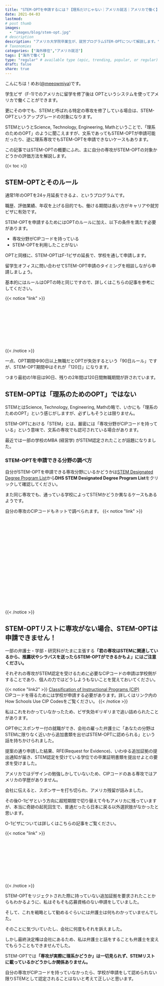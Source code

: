 ```yaml
---
title: "STEM-OPTを申請するには？【理系だけじゃない｜アメリカ就活｜アメリカで働く】"
date: 2021-04-03
lastmod: 
# post thumb
images:
  - "images/blog/stem-opt.jpg"
# description
description: "アメリカ大学院卒業生が、就労プログラムSTEM-OPTについて解説します。"
# Taxonomies
categories: ["海外移住","アメリカ就活"]
tags: ["海外で働く"]
type: "regular" # available type (epic, trending, popular, or regular)
draft: false
share: true
---
```

こんにちは！めお(<u><a href="https://twitter.com/meeowmiya" target="_blank">@meeowmiya</a></u>)です。

学生ビザ（F-1)でのアメリカに留学を修了後は OPTというシステムを使ってアメリカで働くことができます。

更にその中でも、STEMと呼ばれる特定の専攻を修了している場合は、STEM-OPTというアップグレードの対象になります。

STEMというとScience, Technology, Engineering, Mathということで、「理系のためのOPT」のように聞こえますが、文系であってもSTEM-OPTが申請可能だったり、逆に理系専攻でもSTEM-OPTを申請できないケースもあります。

この記事ではSTEM-OPTの概要にふれ、主に自分の専攻がSTEM-OPTの対象かどうかの評価方法を解説します。

{{< toc >}}

## STEM-OPTとそのルール
通常1年のOPTを24ヶ月延長できるよ、というプログラムです。

職歴、評価業績、年収を上げる目的でも、働ける期間は長い方がキャリアや就労ビザに有効です。

STEM-OPTを申請するためにはOPTのルールに加え、以下の条件を満たす必要があります。
* 専攻分野がCIPコードを持っている
* STEM-OPTを利用したことがない

OPTと同様に、STEM-OPTはF-1ビザの延長で、学校を通して申請します。

留学生オフィスに問い合わせてSTEM-OPT申請のタイミングを相談しながら申請しましょう。

基本的にはルールはOPTの時と同じですので、詳しくはこちらの記事を参考にしてください。

{{< notice "link" >}}
<div class="iframely-embed"><div class="iframely-responsive" style="height: 140px; padding-bottom: 0;"><a href="https://menglish.jp/post/opt/" data-iframely-url="//cdn.iframe.ly/zfCeZsB?iframe=card-small"></a></div></div><script async src="//cdn.iframe.ly/embed.js" charset="utf-8"></script>
{{< /notice >}}

一点、OPT期間中90日以上無職だとOPTが失効するという「90日ルール」ですが、STEM-OPT期間中はそれが「120日」になります。

つまり最初の1年目は90日、残りの2年間は120日間無職期間が許されています。

## STEM-OPTは「理系のためのOPT」ではない
STEMとはScience, Technology, Engineering, Mathの略で、いかにも「理系のためのOPT」という感じがしますが、必ずしもそうとは限りません。

STEM-OPTにおける「STEM」とは、厳密には「専攻分野がCIPコードを持っている」という意味で、文系の専攻でも認可されている場合があります。

最近では一部の学校のMBA (経営学) がSTEM認定されたことが話題になりました。

### STEM-OPTを申請できる分野の調べ方
自分がSTEM-OPTを申請できる専攻分野にいるかどうかは<a href="https://studyinthestates.dhs.gov/2021/02/now-available-2020-stem-designated-degree-program-list"><u>STEM Designated Degree Program List</u></a>から**DHS STEM Designated Degree Program List**をクリックして確認してください。

また同じ専攻でも、通っている学校によってSTEMかどうか異なるケースもあるようです。

自分の専攻のCIPコードもネットで調べられます。
{{< notice "link" >}}
<div class="iframely-embed"><div class="iframely-responsive" style="height: 140px; padding-bottom: 0;"><a href="https://studyinthestates.dhs.gov/2021/02/now-available-2020-stem-designated-degree-program-list" data-iframely-url="//cdn.iframe.ly/3LiC8S6?iframe=card-small"></a></div></div><script async src="//cdn.iframe.ly/embed.js" charset="utf-8"></script><br>
<div class="iframely-embed"><div class="iframely-responsive" style="height: 140px; padding-bottom: 0;"><a href="https://nces.ed.gov/ipeds/cipcode/default.aspx?y=56" data-iframely-url="//cdn.iframe.ly/Qqx3tky"></a></div></div><script async src="//cdn.iframe.ly/embed.js" charset="utf-8"></script>
{{< /notice >}}


## STEM-OPTリストに専攻がない場合、STEM-OPTは申請できません！
一部の弁護士・学部・研究科がたまに主張する<span class="keiko-red">**「君の専攻はSTEMに関連しているから、推薦状やシラバスを送ったらSTEM-OPTができるかもよ」にはご注意ください。**</span>

それぞれの専攻がSTEM認定を受けるために必要なCIPコードの申請は学校側がすることであり、個人の力ではどうしようもないことを覚えておいてください。

{{< notice "link2" >}}
  <a href="https://studyinthestates.dhs.gov/sevis-help-hub/student-records/classification-of-instructional-programs/classification-of" target="blank"><u>Classification of Instructional Programs (CIP)</u></a><br>
  CIPコードを得るためには学校が申請する必要があります。詳しくはリンク内のHow Schools Use CIP Codesをご覧ください。
{{< /notice >}}

私はこれをわかっていなかったため、ビザ失効ギリギリまで追い詰められたことがあります。

OPT中にスポンサー付の就職ができ、会社の雇った弁護士に「あなたの分野はSTEMに限りなく近いから追加書類を出せばSTEM-OPTに認められる」という話を持ちかけられました。

提案の通り申請した結果、RFE(Request for Evidence)、いわゆる追加証拠の提出通知が届き、STEM認定を受けている学位での卒業証明書類を提出せよとの要求を受けました。

アメリカではデザインの勉強しかしていないため、CIPコードのある専攻ではアメリカの学歴がありません。

会社に伝えると、スポンサーを打ち切られ、アメリカ残留が詰みました。

その後O-1ビザという方向に超短期間で切り替えて今もアメリカに残っていますが、本当に奇跡の起死回生で、普通だったら日本に戻る以外選択肢がなかったと思います。

O-1ビザについては詳しくはこちらの記事をご覧ください。

{{< notice "link" >}}
<div class="iframely-embed"><div class="iframely-responsive" style="height: 140px; padding-bottom: 0;"><a href="https://menglish.jp/post/o1/" data-iframely-url="//cdn.iframe.ly/U1bpzOQ?iframe=card-small"></a></div></div><script async src="//cdn.iframe.ly/embed.js" charset="utf-8"></script>
{{< /notice >}}

STEM-OPTをリジェクトされた際に持っていない追加証拠を要求されたことからもわかるように、私はそもそも応募資格のない申請をしていました。

そして、これを戦略として勧めるぐらいには弁護士は何もわかっていませんでした。

そのことに気づいていたし、会社に何度もそれを訴えました。

しかし最終決定権は会社にあるため、私は弁護士と話をすることも弁護士を変えてもらうこともできませんでした。

STEM-OPTでは<span class="keiko-red">**「専攻が実際に理系かどうか」は一切見られず、STEMリストに載っているかどうかしか関係ありません。**</span>

自分の専攻がCIPコードを持っていなかったら、学校が申請をして認められない限りSTEMとして認定されることはないと考えて正しいと思います。